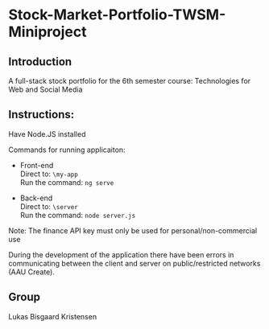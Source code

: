# Stock-Market-Portfolio-TWSM-Miniproject
<h2>Introduction</h2>
A full-stack stock portfolio for the 6th semester course: Technologies for Web and Social Media


<h2>Instructions:</h2>

Have Node.JS installed

Commands for running applicaiton:
- Front-end<br>
Direct to: ``\my-app``<br>
Run the command: ``ng serve``

- Back-end<br>
Direct to: ``\server``<br>
Run the command: ``node server.js``

Note: The finance API key must only be used for personal/non-commercial use

During the development of the application there have been errors in communicating between the client and server on public/restricted networks (AAU Create).

<h2>Group</h2>
Lukas Bisgaard Kristensen

